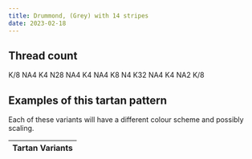```yaml
---
title: Drummond, (Grey) with 14 stripes
date: 2023-02-18
---
```



## Thread count
K/8 NA4 K4 N28 NA4 K4 NA4 K8 N4 K32 NA4 K4 NA2 K/8

## Examples of this tartan pattern
Each of these variants will have a different colour scheme and possibly scaling.

| Tartan Variants |
|---------|
